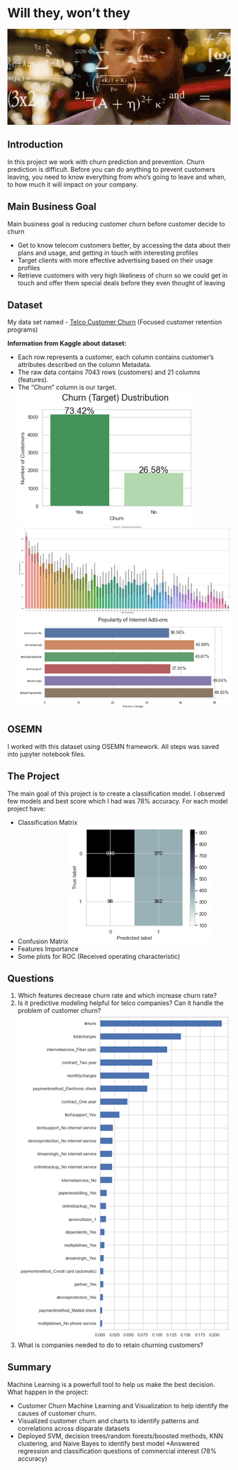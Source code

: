
# Will they, won’t they
![think](https://github.com/Galdina/dsc-mod-3-project-v2-1-onl01-dtsc-ft-030220/blob/master/img/1.gif)


## Introduction
In this project we work with churn prediction and prevention.
Churn prediction is difficult. Before you can do anything to prevent customers leaving, you need to know everything from who’s going to leave and when, to how much it will impact on your company. 


## Main Business Goal

Main business goal is reducing customer churn before customer decide to churn
* Get to know telecom customers better, by accessing the data about their plans and usage, and getting in touch with interesting profiles
* Target clients with more effective advertising based on their usage profiles
* Retrieve customers with very high likeliness of churn so we could get in touch and offer them special deals before they even thought of leaving


## Dataset
My data set named - [Telco Customer Churn](https://www.kaggle.com/blastchar/telco-customer-churn) (Focused customer retention programs)

**Information from Kaggle about dataset:**
- Each row represents a customer, each column contains customer’s attributes described on the column Metadata.
- The raw data contains 7043 rows (customers) and 21 columns (features).
- The “Churn” column is our target.
![](img/fs_mod3_1.png)
![](img/fs_mod3_2.png)
![](img/fs_mod3_3.png)
## OSEMN

I worked with this dataset using OSEMN framework. All steps was saved into jupyter notebook files.

## The Project

The main goal of this project is to create a classification model.
I observed few models and best score which I had was 78% accuracy.
For each model project have:
* Classification Matrix
* Confusion Matrix
![](img/fs_mod3_5.png)
* Features Importance
* Some plots for ROC (Received operating characteristic)

## Questions

1. Which features decrease churn rate and which increase churn rate?
2. Is it predictive modeling helpful for telco companies? Can it handle the problem of customer churn?
![](img/fs_mod3_4.png)
3. What is companies needed to do to retain churning customers?

## Summary

Machine Learning is a powerfull tool to help us make the best decision.
What happen in the project:
* Customer Churn Machine Learning and Visualization to help identify the causes of customer churn.
* Visualized customer churn and charts to identify patterns and correlations across disparate datasets 
* Deployed SVM, decision trees/random forests/boosted methods, KNN clustering, and Naive Bayes to identify best model
*Answered regression and classification questions of commercial interest (78% accuracy)
